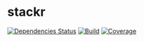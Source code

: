 stackr
======

[![Dependencies Status](http://img.shields.io/gemnasium/adriantoine/stackr.svg?style=flat-square)](https://gemnasium.com/adriantoine/stackr)
[![Build](http://img.shields.io/travis/adriantoine/stackr.svg?style=flat-square)](https://travis-ci.org/adriantoine/stackr)
[![Coverage](http://img.shields.io/coveralls/adriantoine/stackr.svg?style=flat-square)](https://coveralls.io/r/adriantoine/stackr)
